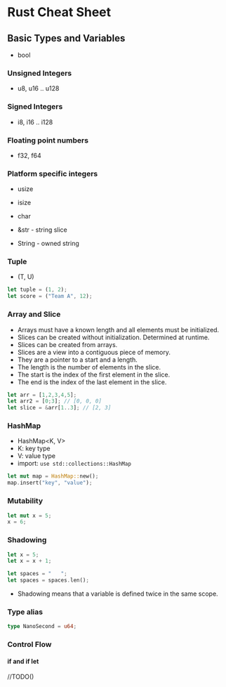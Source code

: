 # Rust Cheat Sheet

## Basic Types and Variables

- bool

### Unsigned Integers

- u8, u16 .. u128

### Signed Integers

- i8, i16 .. i128

### Floating point numbers

- f32, f64

### Platform specific integers

- usize

- isize

- char

- &str - string slice

- String - owned string

### Tuple

- (T, U)

```rust
let tuple = (1, 2);
let score = ("Team A", 12);
```

### Array and Slice

- Arrays must have a known length and all elements must be initialized.
- Slices can be created without initialization. Determined at runtime.
- Slices can be created from arrays.
- Slices are a view into a contiguous piece of memory. 
- They are a pointer to a start and a length.
-  The length is the number of elements in the slice.
-  The start is the index of the first element in the slice.
- The end is the index of the last element in the slice.

```rust
let arr = [1,2,3,4,5];
let arr2 = [0;3]; // [0, 0, 0]
let slice = &arr[1..3]; // [2, 3]
```

### HashMap

- HashMap<K, V>
- K: key type
- V: value type
- import: ```use std::collections::HashMap```

```rust
let mut map = HashMap::new();
map.insert("key", "value");
```

### Mutability

```rust
let mut x = 5;
x = 6;
```
### Shadowing

```rust
let x = 5;
let x = x + 1;

let spaces = "   ";
let spaces = spaces.len();
```
- Shadowing means that a variable is defined twice in the same scope.

### Type alias

```rust
type NanoSecond = u64;
```

### Control Flow

#### if and if let

//TODO()
